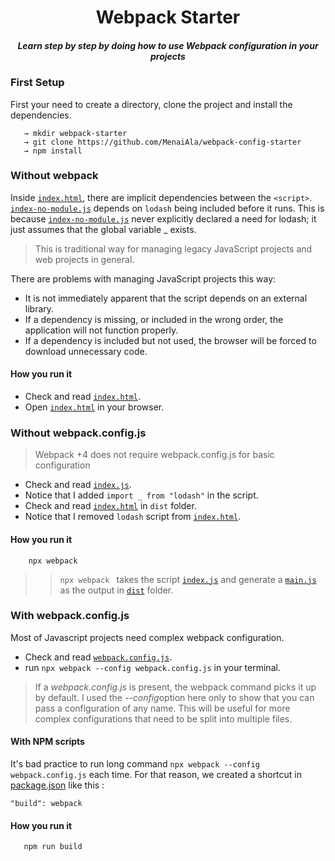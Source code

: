 <h1 align="center">Webpack Starter</h1>
<h5 align="center">Learn step by step by doing how to use Webpack configuration in your projects</h5>

### First Setup

First your need to create a directory, clone the project and install the dependencies.
```
   → mkdir webpack-starter
   → git clone https://github.com/MenaiAla/webpack-config-starter
   → npm install
```
### Without webpack

Inside [`index.html`](index.html), there are implicit dependencies between the `<script>`.  [`index-no-module.js`](index-no-module.js)  depends on `lodash` being 
included before it runs. This is because  [`index-no-module.js`](index-no-module.js)  never explicitly declared a need for lodash; it just assumes that the global variable _ exists.
>This is traditional way for managing legacy JavaScript projects and web projects in general.

There are problems with managing JavaScript projects this way:

* It is not immediately apparent that the script depends on an external library.
* If a dependency is missing, or included in the wrong order, the application will not function properly.
* If a dependency is included but not used, the browser will be forced to download unnecessary code.

#### How you run it 


* Check and read [`index.html`](index.html).
* Open [`index.html`](index.html) in your browser.

### Without webpack.config.js
>Webpack +4 does not require webpack.config.js for basic configuration

* Check and read [`index.js`](index.js).
* Notice that I added `import _ from "lodash"` in the script.
* Check and read [`index.html`](dist/index.html) in `dist` folder.
* Notice that I removed `lodash` script from [`index.html`](index.html).

#### How you run it 
``` 
    npx webpack
```
>> ```npx webpack ``` takes the script [`index.js`](index.js) and generate a [`main.js`](dist/main.js) as the output in [`dist`](dist) folder.

### With webpack.config.js

Most of Javascript projects need complex webpack configuration.

* Check and read [`webpack.config.js`](webpack.config.js).
* run ```npx webpack --config webpack.config.js``` in your terminal.
>If a <i>webpack.config.js</i> is present, the webpack command picks it up by default. I used the <i>--config</i>option here only to show that you can pass a configuration of any name. This will be useful for more complex configurations that need to be split into multiple files.

#### With NPM scripts

It's bad practice to run long command ```npx webpack --config webpack.config.js``` each time. For that reason, we created a shortcut in [package.json](package.json) like this :

 ```"build": webpack```

 #### How you run it 

 ``` 
    npm run build
```